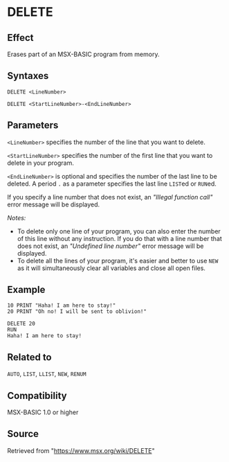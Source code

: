 # DELETE

## Effect

Erases part of an MSX-BASIC program from memory.

## Syntaxes

`DELETE <LineNumber>`

`DELETE <StartLineNumber>-<EndLineNumber>`

## Parameters

`<LineNumber>` specifies the number of the line that you want to delete.

`<StartLineNumber>` specifies the number of the first line that you want to delete in your program.

`<EndLineNumber>` is optional and specifies the number of the last line to be deleted.
A period `.` as a parameter specifies the last line `LIST`ed or `RUN`ed.

If you specify a line number that does not exist, an _"Illegal function call"_ error message will be displayed.

_Notes:_
- To delete only one line of your program, you can also enter the number of this line without any instruction. If you do that with a line number that does not exist, an _"Undefined line number"_ error message will be displayed.
- To delete all the lines of your program, it's easier and better to use `NEW` as it will simultaneously clear all variables and close all open files.

## Example

```basic
10 PRINT "Haha! I am here to stay!"
20 PRINT "Oh no! I will be sent to oblivion!"
 
DELETE 20
RUN
Haha! I am here to stay!
```

## Related to

`AUTO`, `LIST`, `LLIST`, `NEW`, `RENUM`

## Compatibility

MSX-BASIC 1.0 or higher

## Source

Retrieved from "https://www.msx.org/wiki/DELETE"

